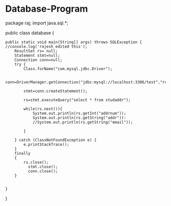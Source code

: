 # Database-Program

package raj;
import  java.sql.*;

public class database {
	
	public static void main(String[] args) throws SQLException {
	//console.log('rajesh edited this');
		ResultSet rs= null;
		Statement stmt=null;
		Connection conn=null;
		try {
			Class.forName("com.mysql.jdbc.Driver");
		
			conn=DriverManager.getConnection("jdbc:mysql://localhost:3306/test","root","test");
			
			stmt=conn.createStatement();
			
			rs=stmt.executeQuery("select * from studaddr");
			
			while(rs.next()){
				System.out.println(rs.getInt("addrnum"));
				System.out.println(rs.getString("addr")):
				//System.out.println(rs.getString("email"));
				 
			}
			
		} catch (ClassNotFoundException e) {
			e.printStackTrace();
		}
		finally
		{
			rs.close();
		      stmt.close();
		      conn.close();
		}
		

	}

}


